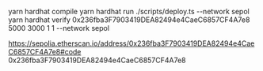 yarn hardhat compile
yarn hardhat run ./scripts/deploy.ts --network sepol
yarn hardhat verify 0x236fba3F7903419DEA82494e4CaeC6857CF4A7e8 5000 3000 1 1 --network sepol



https://sepolia.etherscan.io/address/0x236fba3F7903419DEA82494e4CaeC6857CF4A7e8#code
0x236fba3F7903419DEA82494e4CaeC6857CF4A7e8